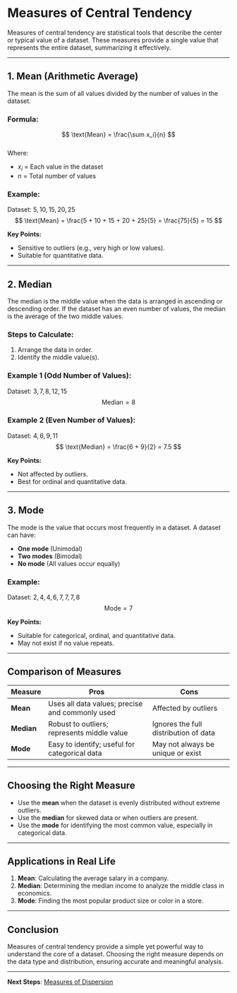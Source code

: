 # Measures of Central Tendency

Measures of central tendency are statistical tools that describe the center or typical value of a dataset. These measures provide a single value that represents the entire dataset, summarizing it effectively.

---

## 1. **Mean (Arithmetic Average)**

The mean is the sum of all values divided by the number of values in the dataset.

### Formula:  
$$
\text{Mean} = \frac{\sum x_i}{n}
$$  
Where:  
- $x_i$ = Each value in the dataset  
- $n$ = Total number of values  

### Example:  
Dataset: $5, 10, 15, 20, 25$  
$$
\text{Mean} = \frac{5 + 10 + 15 + 20 + 25}{5} = \frac{75}{5} = 15
$$

**Key Points:**  
- Sensitive to outliers (e.g., very high or low values).
- Suitable for quantitative data.

---

## 2. **Median**

The median is the middle value when the data is arranged in ascending or descending order. If the dataset has an even number of values, the median is the average of the two middle values.

### Steps to Calculate:  
1. Arrange the data in order.
2. Identify the middle value(s).

### Example 1 (Odd Number of Values):  
Dataset: $3, 7, 8, 12, 15$  
$$
\text{Median} = 8
$$

### Example 2 (Even Number of Values):  
Dataset: $4, 6, 9, 11$  
$$
\text{Median} = \frac{6 + 9}{2} = 7.5
$$

**Key Points:**  
- Not affected by outliers.
- Best for ordinal and quantitative data.

---

## 3. **Mode**

The mode is the value that occurs most frequently in a dataset. A dataset can have:
- **One mode** (Unimodal)
- **Two modes** (Bimodal)
- **No mode** (All values occur equally)

### Example:  
Dataset: $2, 4, 4, 6, 7, 7, 7, 8$  
$$
\text{Mode} = 7
$$

**Key Points:**  
- Suitable for categorical, ordinal, and quantitative data.
- May not exist if no value repeats.

---

## Comparison of Measures

| Measure  | Pros                                              | Cons                                                  |
|----------|---------------------------------------------------|------------------------------------------------------|
| **Mean** | Uses all data values; precise and commonly used   | Affected by outliers                                  |
| **Median** | Robust to outliers; represents middle value      | Ignores the full distribution of data                |
| **Mode** | Easy to identify; useful for categorical data     | May not always be unique or exist                   |

---

## Choosing the Right Measure

- Use the **mean** when the dataset is evenly distributed without extreme outliers.
- Use the **median** for skewed data or when outliers are present.
- Use the **mode** for identifying the most common value, especially in categorical data.

---

## Applications in Real Life

1. **Mean**: Calculating the average salary in a company.  
2. **Median**: Determining the median income to analyze the middle class in economics.  
3. **Mode**: Finding the most popular product size or color in a store.

---

## Conclusion

Measures of central tendency provide a simple yet powerful way to understand the core of a dataset. Choosing the right measure depends on the data type and distribution, ensuring accurate and meaningful analysis.

---

**Next Steps**: [Measures of Dispersion](./2.%20Measures%20of%20Dispersion.md)
